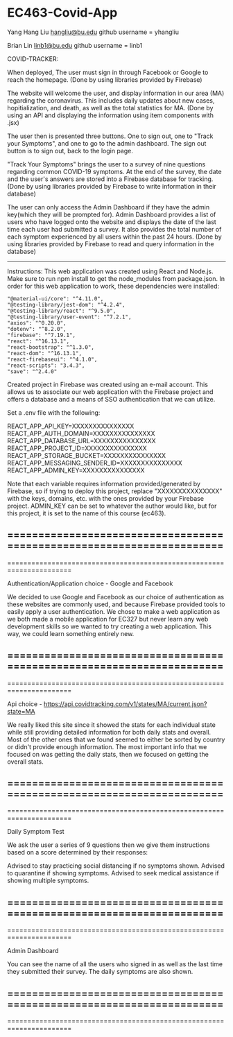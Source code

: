 # EC463-Covid-App

Yang Hang Liu 
hangliu@bu.edu
github username = yhangliu

Brian Lin
linb1@bu.edu
github username = linb1

COVID-TRACKER:

When deployed, The user must sign in through Facebook or Google to reach the homepage. 
(Done by using libraries provided by Firebase)

The website will welcome the user, and display information in our area (MA) regarding the coronavirus. This includes daily updates about new cases, hopitialization, and death, as well as the total statistics for MA. 
(Done by using an API and displaying the information using item components with .jsx)

The user then is presented three buttons. One to sign out, one to "Track your Symptoms", and one to go to the admin dashboard. The sign out button is to sign out, back to the login page.

"Track Your Symptoms" brings the user to a survey of nine questions regarding common COVID-19 symptoms. At the end of the survey, the date and the user's answers are stored into a Firebase database for tracking. 
(Done by using libraries provided by Firebase to write information in their database)

The user can only access the Admin Dashboard if they have the admin key(which they will be prompted for). Admin Dashboard provides a list of users who have logged onto the website and displays the date of the last time each user had submitted a survey. It also provides the total number of each symptom experienced by all users within the past 24 hours.
(Done by using libraries provided by Firebase to read and query information in the database)

----------------------------------------------------------------------


Instructions:
This web application was created using React and Node.js.
Make sure to run npm install to get the node_modules from package.json.
In order for this web application to work, these dependencies were installed:

    "@material-ui/core": "^4.11.0",
    "@testing-library/jest-dom": "^4.2.4",
    "@testing-library/react": "^9.5.0",
    "@testing-library/user-event": "^7.2.1",
    "axios": "^0.20.0",
    "dotenv": "^8.2.0",
    "firebase": "^7.19.1",
    "react": "^16.13.1",
    "react-bootstrap": "^1.3.0",
    "react-dom": "^16.13.1",
    "react-firebaseui": "^4.1.0",
    "react-scripts": "3.4.3",
    "save": "^2.4.0"
    
Created project in Firebase was created using an e-mail account. This allows us to associate our web application with the Firebase project and offers a database and a means of SSO authentication that we can utilize. 

Set a .env file with the following:

REACT_APP_API_KEY=XXXXXXXXXXXXXXX
REACT_APP_AUTH_DOMAIN=XXXXXXXXXXXXXXX
REACT_APP_DATABASE_URL=XXXXXXXXXXXXXXX
REACT_APP_PROJECT_ID=XXXXXXXXXXXXXXX
REACT_APP_STORAGE_BUCKET=XXXXXXXXXXXXXXX
REACT_APP_MESSAGING_SENDER_ID=XXXXXXXXXXXXXXX
REACT_APP_ADMIN_KEY=XXXXXXXXXXXXXXX

Note that each variable requires information provided/generated by Firebase, so if trying to deploy this project, replace "XXXXXXXXXXXXXXX" with the keys, domains, etc. with the ones provided by your Firebase project. ADMIN_KEY can be set to whatever the author would like, but for this project, it is set to the name of this course (ec463).

======================================================================
----------------------------------------------------------------------
======================================================================

Authentication/Application choice - Google and Facebook

We decided to use Google and Facebook as our choice of authentication as these websites are commonly used, and because Firebase provided tools to easily apply a user authentication.
We chose to make a web application as we both made a mobile application for EC327 but never learn any web development skills so we wanted to try creating a web application. This way, we could learn something entirely new.

======================================================================
----------------------------------------------------------------------
======================================================================

Api choice - https://api.covidtracking.com/v1/states/MA/current.json?state=MA

We really liked this site since it showed the stats for each individual state while still providing detailed information for both daily stats and overall. Most of the other ones that we found
seemed to either be sorted by country or didn't provide enough information.
The most important info that we focused on was getting the daily stats, then we focused on getting the overall stats.

======================================================================
----------------------------------------------------------------------
======================================================================

Daily Symptom Test

We ask the user a series of 9 questions then we give them instructions based on a score determined by their responses:

Advised to stay practicing social distancing if no symptoms shown.
Advised to quarantine if showing symptoms.
Advised to seek medical assistance if showing multiple symptoms.

======================================================================
----------------------------------------------------------------------
======================================================================

Admin Dashboard

You can see the name of all the users who signed in as well as the last time they submitted their survey. The daily symptoms are also shown.

======================================================================
----------------------------------------------------------------------
======================================================================
